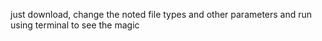 just download, change the noted file types and other parameters and run using terminal to see the magic
